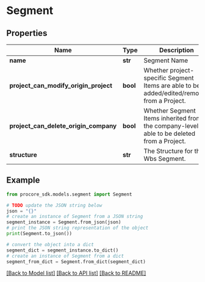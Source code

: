 # Segment


## Properties

Name | Type | Description | Notes
------------ | ------------- | ------------- | -------------
**name** | **str** | Segment Name | 
**project_can_modify_origin_project** | **bool** | Whether project-specific Segment Items are able to be added/edited/removed from a Project. | [optional] 
**project_can_delete_origin_company** | **bool** | Whether Segment Items inherited from the company-level are able to be deleted from a Project. | [optional] 
**structure** | **str** | The Structure for this Wbs Segment. | 

## Example

```python
from procore_sdk.models.segment import Segment

# TODO update the JSON string below
json = "{}"
# create an instance of Segment from a JSON string
segment_instance = Segment.from_json(json)
# print the JSON string representation of the object
print(Segment.to_json())

# convert the object into a dict
segment_dict = segment_instance.to_dict()
# create an instance of Segment from a dict
segment_from_dict = Segment.from_dict(segment_dict)
```
[[Back to Model list]](../README.md#documentation-for-models) [[Back to API list]](../README.md#documentation-for-api-endpoints) [[Back to README]](../README.md)


